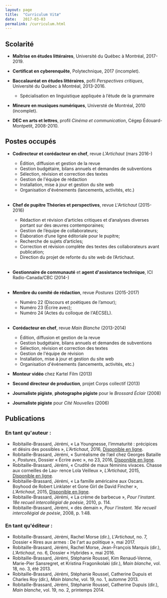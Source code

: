 ```yaml
---
layout: page
title:  "Curriculum Vitæ"
date:   2017-03-03
permalink: /curriculum.html
---
```

## Scolarité

* **Maîtrise en études littéraires**, Université du Québec à Montréal, 2017-2019.

* **Certificat en cyberenquête**, Polytechnique, 2017 (incomplet).

* **Baccalauréat en études littéraires**, pofil _Perspectives critiques_, Université du Québec à Montréal, 2013-2016.
    *  Spécialisation en linguistique appliquée à l’étude de la grammaire    

* **Mineure en musiques numériques**, Universté de Montréal, 2010 (incomplet).

* **DEC en arts et lettres**, profil _Cinéma et communication_, Cégep Édouard-Montpetit, 2008-2010.


## Postes occupés

* **Codirecteur et corédacteur en chef**, revue *L'Artichaut* (mars 2016-)
    -  Édition, diffusion et gestion de la revue
    -  Gestion budgétaire, bilans annuels et demandes de subventions
    -  Sélection, révision et correction des textes
    -  Gestion de l'équipe de rédaction
    -  Installation, mise à jour et gestion du site web
    -  Organisation d'événements (lancements, activités, etc.)  
&nbsp;
* **Chef de pupitre Théories et perspectives**, revue *L'Artichaut* (2015-2016)
    * Rédaction et révision d’articles critiques et d’analyses diverses portant sur des œuvres contemporaines;
    * Gestion de l’équipe de collaborateurs;
    * Élaboration d’une ligne éditoriale pour le pupitre;
    * Recherche de sujets d’articles;
    * Correction et révision complète des textes des collaborateurs avant publication;
    * Direction du projet de refonte du site web de l’Artichaut.  
&nbsp;
* **Gestionnaire de communauté** et **agent d'assistance technique**, ICI Radio-Canada/CBC (2014-)  
&nbsp;
*  **Membre du comité de rédaction**, revue *Postures* (2015-2017)
    *  Numéro 22 (Discours et poétiques de l’amour);
    *  Numéro 23 (Écrire avec);
    *  Numéro 24 (Actes du colloque de l'AECSEL).       
&nbsp;
*  **Corédacteur en chef**, revue *Main Blanche* (2013-2014)
	* Édition, diffusion et gestion de la revue
    *  Gestion budgétaire, bilans annuels et demandes de subventions
    *  Sélection, révision et correction des textes
    *  Gestion de l'équipe de révision
    *  Installation, mise à jour et gestion du site web
    *  Organisation d'événements (lancements, activités, etc.)

*  **Monteur vidéo** chez Kartel Film (2013)

*  **Second directeur de production**, projet Corps collectif (2013)

*  **Journaliste pigiste**, **photographe pigiste** pour le *Brossard Éclair* (2008)

*  **Journaliste pigiste** pour *Cité Nouvelles* (2006)

## Publications

### En tant qu'auteur :

* Robitaille-Brassard, Jérémi, « La Youngnesse, l’immaturité : précipices et désirs des possibles », _L’Artichaut_, 2016, [Disponible en ligne](http://artichautmag.com/youngnesse-limmaturite-precipices-desirs-possibles/).
* Robitaille-Brassard, Jérémi, « Surréalisme de l’œil chez Georges Bataille », _Postures_, Dossier « Écrire avec », no 23, 2016, [Disponible en ligne](http://revuepostures.com/fr/robitaille-23).
* Robitaille-Brassard, Jérémi, « Crudité de maux féminins vivaces. Chasse aux corneilles de Lau- rence Lola Veilleux », _L’Artichaut_, 2015, [Disponible en ligne](http://artichautmag.com/crudite-de-maux-feminins-vivaces-chasse-aux-corneilles-de-laurence-lola-veilleux/).
* Robitaille-Brassard, Jérémi, « La famille américaine aux Oscars. Boyhood de Robert Linklater et Gone Girl de David Fincher », _L’Artichaut_, 2015, [Disponible en ligne](http://artichautmag.com/la-famille-americaine-aux-oscars-boyhood-et-gone-girl/).
* Robitaille-Brassard, Jérémi, « La crème de barbecue », _Pour l’instant. 18e recueil intercollégial de poésie_, 2010, p. 114.
* Robitaille-Brassard, Jérémi, « dès demain », _Pour l’instant. 16e recueil intercollégial de poésie_, 2008, p. 1:48.

### En tant qu'éditeur :

* Robitaille-Brassard, Jérémi, Rachel Morse (dir.), _L'Artichaut_, no. 7, Dossier « Rires aux armes : De l'art au politique », mai 2017.
* Robitaille-Brassard, Jérémi, Rachel Morse, Jean-François Marquis (dir.), _L’Artichaut_, no. 6, Dossier « Hybrides », mai 2016.
* Robitaille-Brassard, Jérémi, Stéphanie Roussel, Kim Renaud-Venne, Marie-Pier Sansregret, et Kristina Fragonikolaki (dir.), _Main blanche_, vol. 18, no. 3, été 2013.
* Robitaille-Brassard, Jérémi, Stéphanie Roussel, Catherine Dupuis et Charles Roy (dir.), _Main blanche_, vol. 19, no. 1, automne 2013.
* Robitaille-Brassard, Jérémi, Stéphanie Roussel, Catherine Dupuis (dir.), _Main blanche_, vol. 19, no. 2, printemps 2014.
